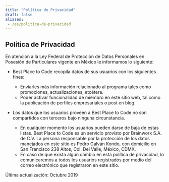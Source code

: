 ```yaml
---
title: "Política de Privacidad"
draft: false
aliases:
 - /es/politica-de-privacidad
---
```


## Política de Privacidad

En atención a la Ley Federal de Protección de Datos Personales en Posesión de Particulares vigente en México le informamos lo siguiente:

* Best Place to Code recopila datos de sus usuarios con los siguientes fines:
  * Enviarles más información relacionado al programa tales como promociones, actualizaciones, etcétera.
  * Poder activar funcionalidad de miembro en este sitio web, tal como la publicación de perfiles empresariales o post en blog.

* Los datos que los usuarios proveen a Best Place to Code no son compartidos con terceros bajo ninguna circunstancia.
  * En cualquier momento los usuarios pueden darse de baja de estas listas. Best Place to Code es un servicio provisto por Brainworx S.A. de C.V. La persona responsable por la protección de los datos manejados en este sitio es Pedro Galván Kondo, con domicilio en San Francisco 238 Altos, Col. Del Valle, México, CDMX.
  * En caso de que exista algún cambio en esta política de privacidad, lo comunicaremos a todos los usuarios registrados por medio del correo electrónico que registraron en este sitio.

Última actualización: Octubre 2019
